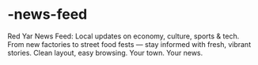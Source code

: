 # -news-feed
Red Yar News Feed: Local updates on economy, culture, sports &amp; tech. From new factories to street food fests — stay informed with fresh, vibrant stories. Clean layout, easy browsing. Your town. Your news.
